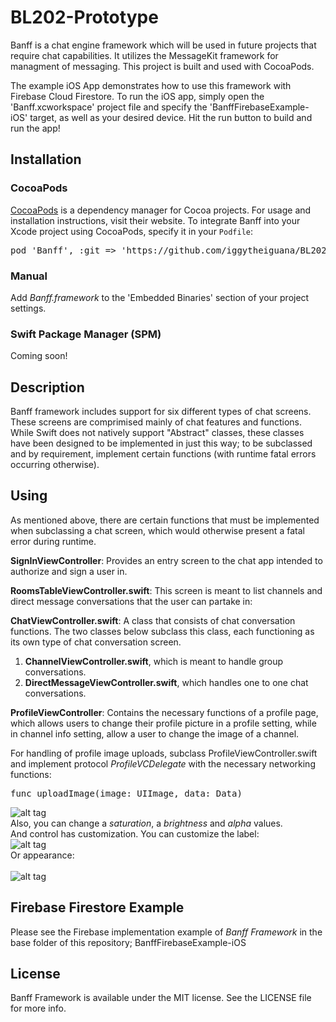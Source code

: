 # BL202-Prototype
Banff is a chat engine framework which will be used in future projects that require chat capabilities. It utilizes the MessageKit framework for managment of messaging. This project is built and used with CocoaPods. 

The example iOS App demonstrates how to use this framework with Firebase Cloud Firestore. To run the iOS app, simply open the 'Banff.xcworkspace' project file and specify the 'BanffFirebaseExample-iOS' target, as well as your desired device. Hit the run button to build and run the app!

## Installation

### CocoaPods
[CocoaPods](https://cocoapods.org) is a dependency manager for Cocoa projects. For usage and installation instructions, visit their website. To integrate Banff into your Xcode project using CocoaPods, specify it in your `Podfile`:

<pre>
pod 'Banff', :git => 'https://github.com/iggytheiguana/BL202-Prototype', :tag => '0.1.0'
</pre>

### Manual
Add <i>Banff.framework</i> to the 'Embedded Binaries' section of your project settings.

### Swift Package Manager (SPM)
Coming soon!

## Description
Banff framework includes support for six different types of chat screens. These screens are comprimised mainly of chat features and functions. While Swift does not natively support "Abstract" classes, these classes have been designed to be implemented in just this way; to be subclassed and by requirement, implement certain functions (with runtime fatal errors occurring otherwise). 

## Using
As mentioned above, there are certain functions that must be implemented when subclassing a chat screen, which would otherwise present a fatal error during runtime.

<b>SignInViewController</b>:
Provides an entry screen to the chat app intended to authorize and sign a user in.

<b>RoomsTableViewController.swift</b>: 
This screen is meant to list channels and direct message conversations that the user can partake in:

<b>ChatViewController.swift</b>:
A class that consists of chat conversation functions. The two classes below subclass this class, each functioning as its own type of chat conversation screen.
1) <b>ChannelViewController.swift</b>, which is meant to handle group conversations. 
2) <b>DirectMessageViewController.swift</b>, which handles one to one chat conversations.

<b>ProfileViewController</b>:
Contains the necessary functions of a profile page, which allows users to change their profile picture in a profile setting, while in channel info setting, allow a user to change the image of a channel.

For handling of profile image uploads, subclass ProfileViewController.swift and implement protocol <i>ProfileVCDelegate</i> with the necessary networking functions:

<pre>
func uploadImage(image: UIImage, data: Data)
</pre>

![alt tag](https://raw.github.com/maximbilan/SwiftHUEColorPicker/master/img/img2.png)
</br>Also, you can change a <i>saturation</i>, a <i>brightness</i> and <i>alpha</i> values.
</br>And control has customization. You can customize the label:</br>
![alt tag](https://raw.github.com/maximbilan/SwiftHUEColorPicker/master/img/img3.png)
</br>Or appearance:</br>
</br>
![alt tag](https://raw.github.com/maximbilan/SwiftHUEColorPicker/master/img/img4.png)

## Firebase Firestore Example

Please see the Firebase implementation example of <i>Banff Framework</i> in the base folder of this repository; BanffFirebaseExample-iOS

## License

Banff Framework is available under the MIT license. See the LICENSE file for more info.
